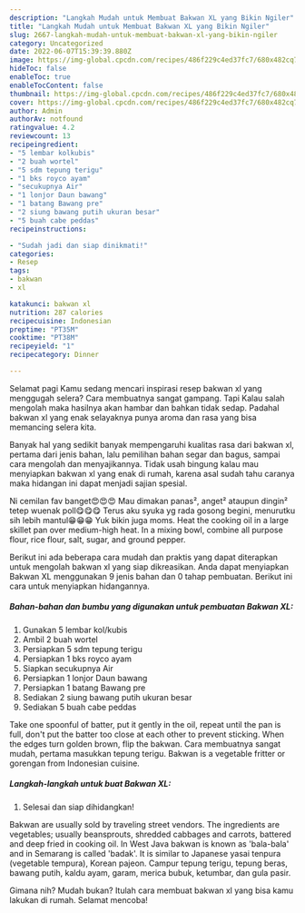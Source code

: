 ```yaml
---
description: "Langkah Mudah untuk Membuat Bakwan XL yang Bikin Ngiler"
title: "Langkah Mudah untuk Membuat Bakwan XL yang Bikin Ngiler"
slug: 2667-langkah-mudah-untuk-membuat-bakwan-xl-yang-bikin-ngiler
category: Uncategorized
date: 2022-06-07T15:39:39.880Z
image: https://img-global.cpcdn.com/recipes/486f229c4ed37fc7/680x482cq70/bakwan-xl-foto-resep-utama.jpg
hideToc: false
enableToc: true
enableTocContent: false
thumbnail: https://img-global.cpcdn.com/recipes/486f229c4ed37fc7/680x482cq70/bakwan-xl-foto-resep-utama.jpg
cover: https://img-global.cpcdn.com/recipes/486f229c4ed37fc7/680x482cq70/bakwan-xl-foto-resep-utama.jpg
author: Admin
authorAv: notfound
ratingvalue: 4.2
reviewcount: 13
recipeingredient:
- "5 lembar kolkubis"
- "2 buah wortel"
- "5 sdm tepung terigu"
- "1 bks royco ayam"
- "secukupnya Air"
- "1 lonjor Daun bawang"
- "1 batang Bawang pre"
- "2 siung bawang putih ukuran besar"
- "5 buah cabe peddas"
recipeinstructions:

- "Sudah jadi dan siap dinikmati!"
categories:
- Resep
tags:
- bakwan
- xl

katakunci: bakwan xl 
nutrition: 287 calories
recipecuisine: Indonesian
preptime: "PT35M"
cooktime: "PT38M"
recipeyield: "1"
recipecategory: Dinner

---
```



Selamat pagi Kamu sedang mencari inspirasi resep bakwan xl yang menggugah selera? Cara membuatnya sangat gampang. Tapi Kalau salah mengolah maka hasilnya akan hambar dan bahkan tidak sedap. Padahal bakwan xl yang enak selayaknya punya aroma dan rasa yang bisa memancing selera kita.


Banyak hal yang sedikit banyak mempengaruhi kualitas rasa dari bakwan xl, pertama dari jenis bahan, lalu pemilihan bahan segar dan bagus, sampai cara mengolah dan menyajikannya. Tidak usah bingung kalau mau menyiapkan bakwan xl yang enak di rumah, karena asal sudah tahu caranya maka hidangan ini dapat menjadi sajian spesial.

Ni cemilan fav banget😍😍😍 Mau dimakan panas², anget² ataupun dingin² tetep wuenak poll😋😋😋 Terus aku syuka yg rada gosong begini, menurutku sih lebih mantul😁😁😁 Yuk bikin juga moms. Heat the cooking oil in a large skillet pan over medium-high heat. In a mixing bowl, combine all purpose flour, rice flour, salt, sugar, and ground pepper.


Berikut ini ada beberapa cara mudah dan praktis yang dapat diterapkan untuk mengolah bakwan xl yang siap dikreasikan. Anda dapat menyiapkan Bakwan XL menggunakan 9 jenis bahan dan 0 tahap pembuatan. Berikut ini cara untuk menyiapkan hidangannya.

<!--inarticleads1-->

##### Bahan-bahan dan bumbu yang digunakan untuk pembuatan Bakwan XL:

1. Gunakan 5 lembar kol/kubis
1. Ambil 2 buah wortel
1. Persiapkan 5 sdm tepung terigu
1. Persiapkan 1 bks royco ayam
1. Siapkan secukupnya Air
1. Persiapkan 1 lonjor Daun bawang
1. Persiapkan 1 batang Bawang pre
1. Sediakan 2 siung bawang putih ukuran besar
1. Sediakan 5 buah cabe peddas


Take one spoonful of batter, put it gently in the oil, repeat until the pan is full, don&#39;t put the batter too close at each other to prevent sticking. When the edges turn golden brown, flip the bakwan. Cara membuatnya sangat mudah, pertama masukkan tepung terigu. Bakwan is a vegetable fritter or gorengan from Indonesian cuisine. 

<!--inarticleads2-->

##### Langkah-langkah untuk buat Bakwan XL:


1. Selesai dan siap dihidangkan!

Bakwan are usually sold by traveling street vendors. The ingredients are vegetables; usually beansprouts, shredded cabbages and carrots, battered and deep fried in cooking oil. In West Java bakwan is known as &#39;bala-bala&#39; and in Semarang is called &#39;badak&#39;. It is similar to Japanese yasai tenpura (vegetable tempura), Korean pajeon. Campur tepung terigu, tepung beras, bawang putih, kaldu ayam, garam, merica bubuk, ketumbar, dan gula pasir. 

Gimana nih? Mudah bukan? Itulah cara membuat bakwan xl yang bisa kamu lakukan di rumah. Selamat mencoba!
